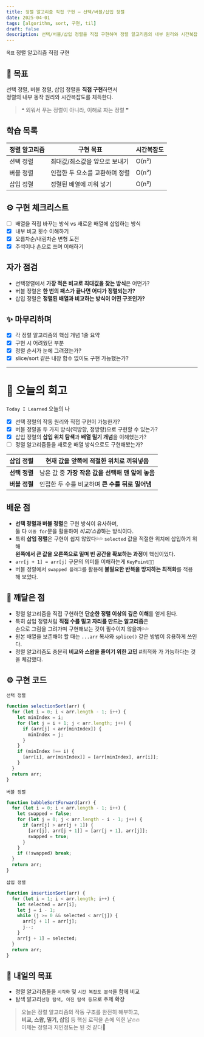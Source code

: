 ```yaml
---
title: 정렬 알고리즘 직접 구현 – 선택/버블/삽입 정렬
date: 2025-04-01
tags: [algorithm, sort, 구현, til]
draft: false
description: 선택/버블/삽입 정렬을 직접 구현하며 정렬 알고리즘의 내부 원리와 시간복잡도를 체득한 학습 정리
---
```

`목표` 정렬 알고리즘 직접 구현

## 📌 목표

선택 정렬, 버블 정렬, 삽입 정렬을 **직접 구현**하면서  
정렬의 내부 동작 원리와 시간복잡도를 체득한다.

> ❝ 외워서 푸는 정렬이 아니라, 이해로 짜는 정렬 ❞

## 학습 목록

| 정렬 알고리즘 | 구현 목표 | 시간복잡도 |
|---------------|------------|-------------|
| 선택 정렬 | 최대값/최소값을 앞으로 보내기 | O(n²) |
| 버블 정렬 | 인접한 두 요소를 교환하며 정렬 | O(n²) |
| 삽입 정렬 | 정렬된 배열에 끼워 넣기 | O(n²) |

## ⚙️ 구현 체크리스트

- [ ] 배열을 직접 바꾸는 방식 vs 새로운 배열에 삽입하는 방식
- [x] 내부 비교 횟수 이해하기
- [x] 오름차순/내림차순 변형 도전
- [x] 주석이나 손으로 쓰며 이해하기
## 자가 점검

- 선택정렬에서 **가장 적은 비교로 최대값을 찾는 방식**은 어떤가?
- 버블 정렬은 **한 번의 패스가 끝나면 어디가 정렬되는가?**
- 삽입 정렬은 **정렬된 배열과 비교하는 방식이 어떤 구조인가?**

## ✨ 마무리하며

- [x] 각 정렬 알고리즘의 핵심 개념 1줄 요약
- [x] 구현 시 어려웠던 부분
- [x] 정렬 순서가 눈에 그려졌는가?
- [x] slice/sort 같은 내장 함수 없이도 구현 가능했는가?

---
# 📌 오늘의 회고

`Today I Learned` 오늘의 나

- [x] 선택 정렬의 작동 원리와 직접 구현이 가능한가?
- [x] 버블 정렬을 두 가지 방식(역방향, 정방향)으로 구현할 수 있는가?
- [x] 삽입 정렬의 **삽입 위치 탐색**과 **배열 밀기 개념**을 이해했는가?
- [ ] 정렬 알고리즘들을 새로운 배열 방식으로도 구현해봤는가?

| **삽입 정렬** | 현재 값을 **앞쪽에 적절한 위치로 끼워넣음**      |
| --------- | ------------------------------- |
| **선택 정렬** | 남은 값 중 **가장 작은 값을 선택해 맨 앞에 놓음** |
| **버블 정렬** | 인접한 두 수를 비교하며 **큰 수를 뒤로 밀어냄**   |

## 배운 점

- **선택 정렬과 버블 정렬**은 구현 방식이 유사하며,  
  둘 다 `이중 for`문을 활용하여 *비교/스왑*하는 방식이다.
- 특히 **삽입 정렬**은 구현이 쉽지 않았다💦💦
  `selected` 값을 적절한 위치에 삽입하기 위해  
  **왼쪽에서 큰 값을 오른쪽으로 밀며 빈 공간을 확보하는 과정**이 핵심이었다.
- `arr[j + 1] = arr[j]` 구문의 의미를 이해하는게 `KeyPoint🚨🚨`
- 버블 정렬에서 `swapped 플래그`를 활용해 **불필요한 반복을 방지하는 최적화**를 적용해 보았다.

## 🧘 깨달은 점

- 정렬 알고리즘을 직접 구현하면 **단순한 정렬 이상의 깊은 이해**를 얻게 된다.
- 특히 삽입 정렬처럼 **직접 수를 밀고 자리를 만드는 알고리즘**은  
  손으로 그림을 그려가며 구현해보는 것이 필수이지 않을까💦💦
- 원본 배열을 보존해야 할 때는 `...arr` 복사와 `splice()` 같은 방법이 유용하게 쓰인다.
- 정렬 알고리즘도 충분히  **비교와 스왑을 줄이기 위한 고민** #최적화 가 가능하다는 것을 체감했다.


## ⚙️ 구현 코드

`선택 정렬`

```javascript
function selectionSort(arr) {
  for (let i = 0; i < arr.length - 1; i++) {
    let minIndex = i;
    for (let j = i + 1; j < arr.length; j++) {
      if (arr[j] < arr[minIndex]) {
        minIndex = j;
      }
    }
    if (minIndex !== i) {
      [arr[i], arr[minIndex]] = [arr[minIndex], arr[i]];
    }
  }
  return arr;
}
```

`버블 정렬`

```javascript
function bubbleSortForward(arr) {
  for (let i = 0; i < arr.length - 1; i++) {
    let swapped = false;
    for (let j = 0; j < arr.length - i - 1; j++) {
      if (arr[j] > arr[j + 1]) {
        [arr[j], arr[j + 1]] = [arr[j + 1], arr[j]];
        swapped = true;
      }
    }
    if (!swapped) break;
  }
  return arr;
}
```

`삽입 정렬`

```javascript
function insertionSort(arr) {
  for (let i = 1; i < arr.length; i++) {
    let selected = arr[i];
    let j = i - 1;
    while (j >= 0 && selected < arr[j]) {
      arr[j + 1] = arr[j];
      j--;
    }
    arr[j + 1] = selected;
  }
  return arr;
}
```

## 🎯 내일의 목표

- 정렬 알고리즘들을 `시각화` 및 `시간 복잡도 분석`을 함께 비교
- 탐색 알고리`선형 탐색, 이진 탐색 등`으로 주제 확장
    
> 오늘은 정렬 알고리즘의 작동 구조를 완전히 해부하고,  
> **비교, 스왑, 밀기, 삽입** 등 핵심 로직을 손에 익힌 날🔥🔥  
> 이제는 정렬과 지인정도는 된 것 같다🙌